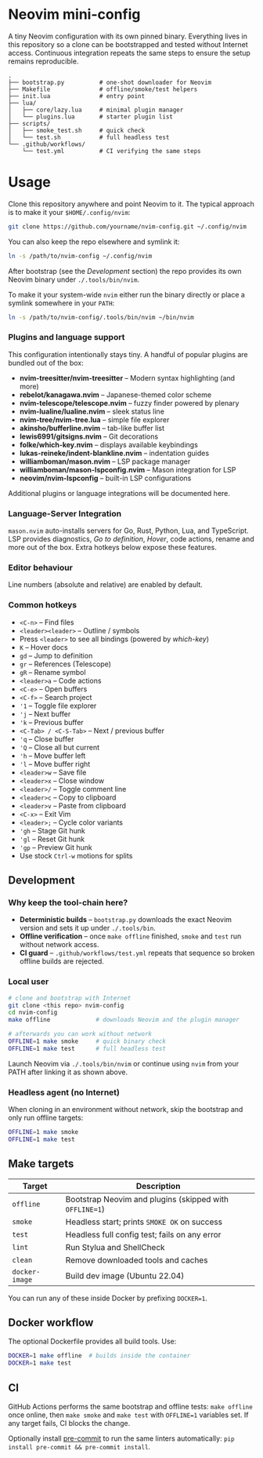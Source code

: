 # Neovim mini-config

A tiny Neovim configuration with its own pinned binary.  Everything lives in
this repository so a clone can be bootstrapped and tested without Internet
access.  Continuous integration repeats the same steps to ensure the setup
remains reproducible.

```
.
├── bootstrap.py          # one-shot downloader for Neovim
├── Makefile              # offline/smoke/test helpers
├── init.lua              # entry point
├── lua/
│   ├── core/lazy.lua     # minimal plugin manager
│   └── plugins.lua       # starter plugin list
├── scripts/
│   ├── smoke_test.sh     # quick check
│   └── test.sh           # full headless test
└── .github/workflows/
    └── test.yml          # CI verifying the same steps
```

# Usage

Clone this repository anywhere and point Neovim to it.  The typical approach is
to make it your `$HOME/.config/nvim`:

```bash
git clone https://github.com/yourname/nvim-config.git ~/.config/nvim
```

You can also keep the repo elsewhere and symlink it:

```bash
ln -s /path/to/nvim-config ~/.config/nvim
```

After bootstrap (see the *Development* section) the repo provides its own
Neovim binary under `./.tools/bin/nvim`.

To make it your system-wide `nvim` either run the binary directly or place a
symlink somewhere in your `PATH`:

```bash
ln -s /path/to/nvim-config/.tools/bin/nvim ~/bin/nvim
```

### Plugins and language support

This configuration intentionally stays tiny. A handful of popular plugins are bundled out of the box:

- **nvim-treesitter/nvim-treesitter** – Modern syntax highlighting (and more)
- **rebelot/kanagawa.nvim** – Japanese-themed color scheme
- **nvim-telescope/telescope.nvim** – fuzzy finder powered by plenary
- **nvim-lualine/lualine.nvim** – sleek status line
- **nvim-tree/nvim-tree.lua** – simple file explorer
- **akinsho/bufferline.nvim** – tab-like buffer list
- **lewis6991/gitsigns.nvim** – Git decorations
- **folke/which-key.nvim** – displays available keybindings
- **lukas-reineke/indent-blankline.nvim** – indentation guides
- **williamboman/mason.nvim** – LSP package manager
- **williamboman/mason-lspconfig.nvim** – Mason integration for LSP
- **neovim/nvim-lspconfig** – built-in LSP configurations

Additional plugins or language integrations will be documented here.

### Language-Server Integration

`mason.nvim` auto-installs servers for Go, Rust, Python, Lua, and TypeScript.
LSP provides diagnostics, *Go to definition*, *Hover*, code actions, rename and
more out of the box. Extra hotkeys below expose these features.

### Editor behaviour

Line numbers (absolute and relative) are enabled by default.

### Common hotkeys

* `<C-n>` – Find files
* `<leader><leader>` – Outline / symbols
* Press `<leader>` to see all bindings (powered by *which-key*)
* `K` – Hover docs
* `gd` – Jump to definition
* `gr` – References (Telescope)
* `gR` – Rename symbol
* `<leader>a` – Code actions
* `<C-e>` – Open buffers
* `<C-f>` – Search project
* `'1` – Toggle file explorer
* `'j` – Next buffer
* `'k` – Previous buffer
* `<C-Tab> / <C-S-Tab>` – Next / previous buffer
* `'q` – Close buffer
* `'Q` – Close all but current
* `'h` – Move buffer left
* `'l` – Move buffer right
* `<leader>w` – Save file
* `<leader>x` – Close window
* `<leader>/` – Toggle comment line
* `<leader>c` – Copy to clipboard
* `<leader>v` – Paste from clipboard
* `<C-x>` – Exit Vim
* `<leader>;` – Cycle color variants
* `'gh` – Stage Git hunk
* `'gl` – Reset Git hunk
* `'gp` – Preview Git hunk
* Use stock `Ctrl-w` motions for splits

## Development

### Why keep the tool-chain here?

- **Deterministic builds** – `bootstrap.py` downloads the exact Neovim version
  and sets it up under `./.tools/bin`.
- **Offline verification** – once `make offline` finished, `smoke` and `test`
  run without network access.
- **CI guard** – `.github/workflows/test.yml` repeats that sequence so broken
  offline builds are rejected.

### Local user

```bash
# clone and bootstrap with Internet
git clone <this repo> nvim-config
cd nvim-config
make offline             # downloads Neovim and the plugin manager

# afterwards you can work without network
OFFLINE=1 make smoke     # quick binary check
OFFLINE=1 make test      # full headless test
```

Launch Neovim via `./.tools/bin/nvim` or continue using `nvim` from your PATH
after linking it as shown above.

### Headless agent (no Internet)

When cloning in an environment without network, skip the bootstrap and only run
offline targets:

```bash
OFFLINE=1 make smoke
OFFLINE=1 make test
```

## Make targets

| Target          | Description |
|-----------------|-------------------------------------------------------------|
| `offline`       | Bootstrap Neovim and plugins (skipped with `OFFLINE=1`) |
| `smoke`         | Headless start; prints `SMOKE OK` on success |
| `test`          | Headless full config test; fails on any error |
| `lint`          | Run Stylua and ShellCheck |
| `clean`         | Remove downloaded tools and caches |
| `docker-image`  | Build dev image (Ubuntu 22.04) |

You can run any of these inside Docker by prefixing `DOCKER=1`.

## Docker workflow

The optional Dockerfile provides all build tools. Use:

```bash
DOCKER=1 make offline  # builds inside the container
DOCKER=1 make test
```

## CI

GitHub Actions performs the same bootstrap and offline tests:
`make offline` once online, then `make smoke` and `make test` with `OFFLINE=1`
variables set. If any target fails,
CI blocks the change.

Optionally install [pre-commit](https://pre-commit.com/) to run the same linters automatically: `pip install pre-commit && pre-commit install`.


